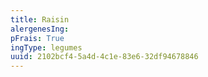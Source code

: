 ```yaml
---
title: Raisin
alergenesIng:
pFrais: True
ingType: legumes
uuid: 2102bcf4-5a4d-4c1e-83e6-32df94678846
---
```

